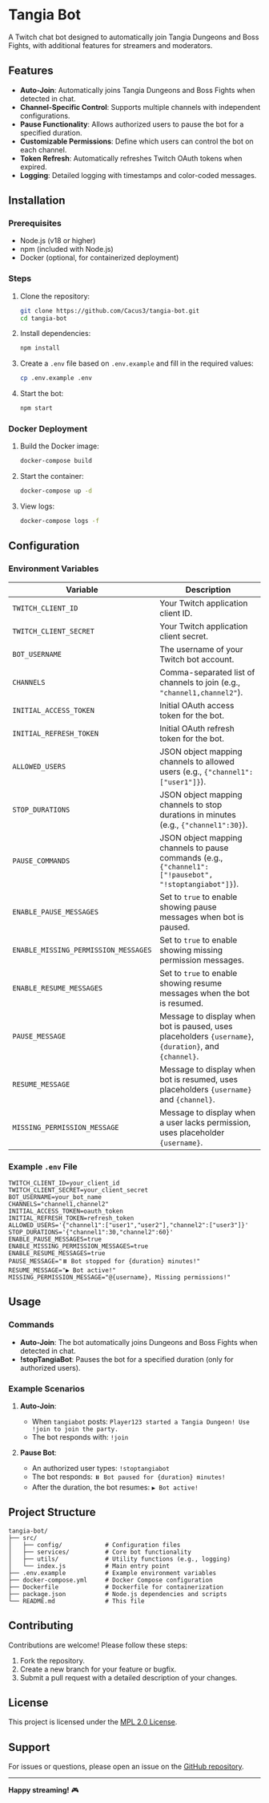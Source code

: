 # Tangia Bot

A Twitch chat bot designed to automatically join Tangia Dungeons and Boss Fights, with additional features for streamers and moderators.

## Features

- **Auto-Join**: Automatically joins Tangia Dungeons and Boss Fights when detected in chat.
- **Channel-Specific Control**: Supports multiple channels with independent configurations.
- **Pause Functionality**: Allows authorized users to pause the bot for a specified duration.
- **Customizable Permissions**: Define which users can control the bot on each channel.
- **Token Refresh**: Automatically refreshes Twitch OAuth tokens when expired.
- **Logging**: Detailed logging with timestamps and color-coded messages.

## Installation

### Prerequisites

- Node.js (v18 or higher)
- npm (included with Node.js)
- Docker (optional, for containerized deployment)

### Steps

1. Clone the repository:
   ```bash
   git clone https://github.com/Cacus3/tangia-bot.git
   cd tangia-bot
   ```

2. Install dependencies:
   ```bash
   npm install
   ```

3. Create a `.env` file based on `.env.example` and fill in the required values:
   ```bash
   cp .env.example .env
   ```

4. Start the bot:
   ```bash
   npm start
   ```

### Docker Deployment

1. Build the Docker image:
   ```bash
   docker-compose build
   ```

2. Start the container:
   ```bash
   docker-compose up -d
   ```

3. View logs:
   ```bash
   docker-compose logs -f
   ```

## Configuration

### Environment Variables

| Variable                             | Description                                                                                            |
| ------------------------------------ | ------------------------------------------------------------------------------------------------------ |
| `TWITCH_CLIENT_ID`                   | Your Twitch application client ID.                                                                     |
| `TWITCH_CLIENT_SECRET`               | Your Twitch application client secret.                                                                 |
| `BOT_USERNAME`                       | The username of your Twitch bot account.                                                               |
| `CHANNELS`                           | Comma-separated list of channels to join (e.g., `"channel1,channel2"`).                                |
| `INITIAL_ACCESS_TOKEN`               | Initial OAuth access token for the bot.                                                                |
| `INITIAL_REFRESH_TOKEN`              | Initial OAuth refresh token for the bot.                                                               |
| `ALLOWED_USERS`                      | JSON object mapping channels to allowed users (e.g., `{"channel1":["user1"]}`).                        |
| `STOP_DURATIONS`                     | JSON object mapping channels to stop durations in minutes (e.g., `{"channel1":30}`).                   |
| `PAUSE_COMMANDS`                     | JSON object mapping channels to pause commands (e.g., `{"channel1":["!pausebot", "!stoptangiabot"]}`). |
| `ENABLE_PAUSE_MESSAGES`              | Set to `true` to enable showing pause messages when bot is paused.                                     |
| `ENABLE_MISSING_PERMISSION_MESSAGES` | Set to `true` to enable showing missing permission messages.                                           |
| `ENABLE_RESUME_MESSAGES`             | Set to `true` to enable showing resume messages when the bot is resumed.                               |
| `PAUSE_MESSAGE`                      | Message to display when bot is paused, uses placeholders `{username}`, `{duration}`, and `{channel}`.  |
| `RESUME_MESSAGE`                     | Message to display when bot is resumed, uses placeholders `{username}` and `{channel}`.                |
| `MISSING_PERMISSION_MESSAGE`         | Message to display when a user lacks permission, uses placeholder `{username}`.                        |

### Example `.env` File

```env
TWITCH_CLIENT_ID=your_client_id
TWITCH_CLIENT_SECRET=your_client_secret
BOT_USERNAME=your_bot_name
CHANNELS="channel1,channel2"
INITIAL_ACCESS_TOKEN=oauth_token
INITIAL_REFRESH_TOKEN=refresh_token
ALLOWED_USERS='{"channel1":["user1","user2"],"channel2":["user3"]}'
STOP_DURATIONS='{"channel1":30,"channel2":60}'
ENABLE_PAUSE_MESSAGES=true
ENABLE_MISSING_PERMISSION_MESSAGES=true
ENABLE_RESUME_MESSAGES=true
PAUSE_MESSAGE="⏸️ Bot stopped for {duration} minutes!"
RESUME_MESSAGE="▶️ Bot active!"
MISSING_PERMISSION_MESSAGE="@{username}, Missing permissions!"
```

## Usage

### Commands

- **Auto-Join**: The bot automatically joins Dungeons and Boss Fights when detected in chat.
- **!stopTangiaBot**: Pauses the bot for a specified duration (only for authorized users).

### Example Scenarios

1. **Auto-Join**:
   - When `tangiabot` posts: `Player123 started a Tangia Dungeon! Use !join to join the party.`
   - The bot responds with: `!join`

2. **Pause Bot**:
   - An authorized user types: `!stoptangiabot`
   - The bot responds: `⏸️ Bot paused for {duration} minutes!`
   - After the duration, the bot resumes: `▶️ Bot active!`

## Project Structure

```
tangia-bot/
├── src/
│   ├── config/            # Configuration files
│   ├── services/          # Core bot functionality
│   ├── utils/             # Utility functions (e.g., logging)
│   └── index.js           # Main entry point
├── .env.example           # Example environment variables
├── docker-compose.yml     # Docker Compose configuration
├── Dockerfile             # Dockerfile for containerization
├── package.json           # Node.js dependencies and scripts
└── README.md              # This file
```

## Contributing

Contributions are welcome! Please follow these steps:

1. Fork the repository.
2. Create a new branch for your feature or bugfix.
3. Submit a pull request with a detailed description of your changes.

## License

This project is licensed under the [MPL 2.0 License](https://www.mozilla.org/en-US/MPL/2.0/).

## Support

For issues or questions, please open an issue on the [GitHub repository](https://github.com/Cacus3/Tangia-bot/issues).

---

**Happy streaming!** 🎮

